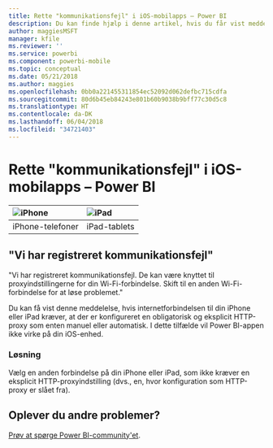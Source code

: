 ```yaml
---
title: Rette "kommunikationsfejl" i iOS-mobilapps – Power BI
description: Du kan finde hjælp i denne artikel, hvis du får vist meddelelsen "Vi har registreret kommunikationsfejl. De kan være knyttet til proxyindstillingerne for din Wi-Fi-forbindelse."
author: maggiesMSFT
manager: kfile
ms.reviewer: ''
ms.service: powerbi
ms.component: powerbi-mobile
ms.topic: conceptual
ms.date: 05/21/2018
ms.author: maggies
ms.openlocfilehash: 0bb0a221455311854ec52092d062defbc715cdfa
ms.sourcegitcommit: 80d6b45eb84243e801b60b9038b9bff77c30d5c8
ms.translationtype: HT
ms.contentlocale: da-DK
ms.lasthandoff: 06/04/2018
ms.locfileid: "34721403"
---
```

# <a name="fixing-communication-failures-in-ios-mobile-apps---power-bi"></a>Rette "kommunikationsfejl" i iOS-mobilapps – Power BI
| ![iPhone](media/mobile-known-issues-with-the-iphone-app/iphone-logo-50-px.png) | ![iPad](media/mobile-known-issues-with-the-iphone-app/ipad-logo-50-px.png) |
|:--- |:--- |
| iPhone-telefoner |iPad-tablets |

## <a name="we-encountered-communication-failures"></a>"Vi har registreret kommunikationsfejl"
"Vi har registreret kommunikationsfejl. De kan være knyttet til proxyindstillingerne for din Wi-Fi-forbindelse. Skift til en anden Wi-Fi-forbindelse for at løse problemet."

Du kan få vist denne meddelelse, hvis internetforbindelsen til din iPhone eller iPad kræver, at der er konfigureret en obligatorisk og eksplicit HTTP-proxy som enten manuel eller automatisk. I dette tilfælde vil Power BI-appen ikke virke på din iOS-enhed.

### <a name="workaround"></a>Løsning
Vælg en anden forbindelse på din iPhone eller iPad, som ikke kræver en eksplicit HTTP-proxyindstilling (dvs., en, hvor konfiguration som HTTP-proxy er slået fra).

## <a name="other-issues"></a>Oplever du andre problemer?
[Prøv at spørge Power BI-community'et](http://community.powerbi.com/).

